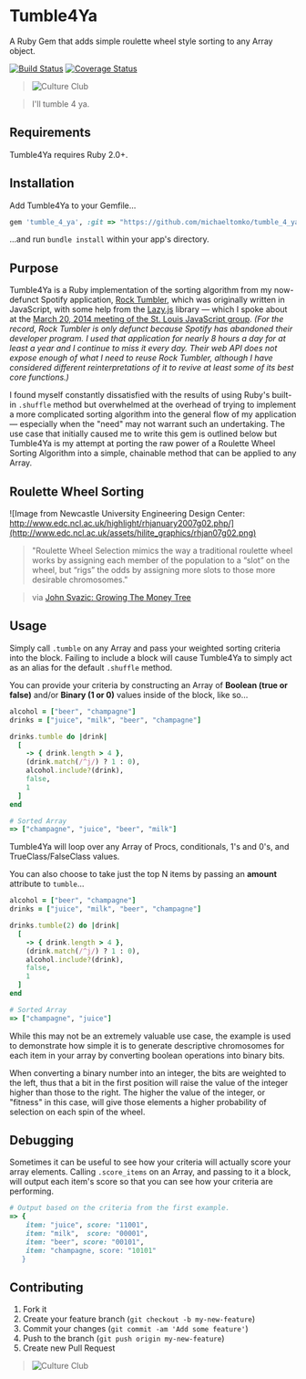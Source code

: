 Tumble4Ya
===========

A Ruby Gem that adds simple roulette wheel style sorting to any Array object.

[![Build Status](https://travis-ci.org/michaeltomko/tumble_4_ya.svg?branch=master)](https://travis-ci.org/michaeltomko/tumble_4_ya) [![Coverage Status](https://img.shields.io/coveralls/michaeltomko/tumble_4_ya.svg)](https://coveralls.io/r/michaeltomko/tumble_4_ya)

> ![Culture Club](http://24.media.tumblr.com/tumblr_mc0t7x0FAc1r3ifxzo1_500.gif)

> I'll tumble 4 ya.

## Requirements

Tumble4Ya requires Ruby 2.0+.

## Installation

Add Tumble4Ya to your Gemfile…

```ruby
gem 'tumble_4_ya', :git => "https://github.com/michaeltomko/tumble_4_ya.git", :branch => "master" 
```

…and run `bundle install` within your app's directory.

## Purpose

Tumble4Ya is a Ruby implementation of the sorting algorithm from my now-defunct Spotify application, [Rock Tumbler](https://github.com/michaeltomko/rock-tumbler), which was originally written in JavaScript, with some help from the [Lazy.js](http://danieltao.com/lazy.js/) library — which I spoke about at the [March 20, 2014 meeting of the St. Louis JavaScript group](https://www.youtube.com/watch?v=GDOeQ2n3GzI). *(For the record, Rock Tumbler is only defunct because Spotify has abandoned their developer program. I used that application for nearly 8 hours a day for at least a year and I continue to miss it every day. Their web API does not expose enough of what I need to reuse Rock Tumbler, although I have considered different reinterpretations of it to revive at least some of its best core functions.)*

I found myself constantly dissatisfied with the results of using Ruby's built-in `.shuffle` method but overwhelmed at the overhead of trying to implement a more complicated sorting algorithm into the general flow of my application — especially when the "need" may not warrant such an undertaking. The use case that initially caused me to write this gem is outlined below but Tumble4Ya is my attempt at porting the raw power of a Roulette Wheel Sorting Algorithm into a simple, chainable method that can be applied to any Array.

## Roulette Wheel Sorting

![Image from Newcastle University Engineering Design Center: http://www.edc.ncl.ac.uk/highlight/rhjanuary2007g02.php/](http://www.edc.ncl.ac.uk/assets/hilite_graphics/rhjan07g02.png)

> "Roulette Wheel Selection mimics the way a traditional roulette wheel works by assigning each member of the population to a “slot” on the wheel, but “rigs” the odds by assigning more slots to those more desirable chromosomes."

> via [John Svazic: Growing The Money Tree](http://growingthemoneytree.com/roulette-wheel-selection/)

## Usage

Simply call `.tumble` on any Array and pass your weighted sorting criteria into the block. Failing to include a block will cause Tumble4Ya to simply act as an alias for the default `.shuffle` method.

You can provide your criteria by constructing an Array of **Boolean (true or false)** and/or **Binary (1 or 0)** values inside of the block, like so…

```ruby
alcohol = ["beer", "champagne"]
drinks = ["juice", "milk", "beer", "champagne"]

drinks.tumble do |drink|
  [
    -> { drink.length > 4 },
    (drink.match(/^j/) ? 1 : 0),
    alcohol.include?(drink),
    false,
    1
  ]
end

# Sorted Array
=> ["champagne", "juice", "beer", "milk"]
```

Tumble4Ya will loop over any Array of Procs, conditionals, 1's and 0's, and TrueClass/FalseClass values.

You can also choose to take just the top N items by passing an **amount** attribute to `tumble`…

```ruby
alcohol = ["beer", "champagne"]
drinks = ["juice", "milk", "beer", "champagne"]

drinks.tumble(2) do |drink|
  [
    -> { drink.length > 4 },
    (drink.match(/^j/) ? 1 : 0),
    alcohol.include?(drink),
    false,
    1
  ]
end

# Sorted Array
=> ["champagne", "juice"]
```

While this may not be an extremely valuable use case, the example is used to demonstrate how simple it is to generate descriptive chromosomes for each item in your array by converting boolean operations into binary bits.

When converting a binary number into an integer, the bits are weighted to the left, thus that a bit in the first position will raise the value of the integer higher than those to the right. The higher the value of the integer, or "fitness" in this case, will give those elements a higher probability of selection on each spin of the wheel.

## Debugging

Sometimes it can be useful to see how your criteria will actually score your array elements. Calling `.score_items` on an Array, and passing to it a block, will output each item's score so that you can see how your criteria are performing.

```ruby
# Output based on the criteria from the first example.
=> {
    item: "juice", score: "11001",
    item: "milk",  score: "00001",
    item: "beer", score: "00101",
    item: "champagne, score: "10101"
   }
```

## Contributing

1. Fork it
2. Create your feature branch (`git checkout -b my-new-feature`)
3. Commit your changes (`git commit -am 'Add some feature'`)
4. Push to the branch (`git push origin my-new-feature`)
5. Create new Pull Request

> ![Culture Club](http://media.giphy.com/media/12ayoOAjHcjUaI/giphy.gif)
